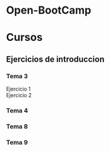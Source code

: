 # Open-BootCamp
<h1>Cursos</h1>
<h2>Ejercicios de introduccion</h2>
	<h3>Tema 3</h3>
		Ejercicio 1<br>
		Ejercicio 2
	<h3>Tema 4</h3> 
	<h3>Tema 8</h3> 
	<h3>Tema 9</h3> 

